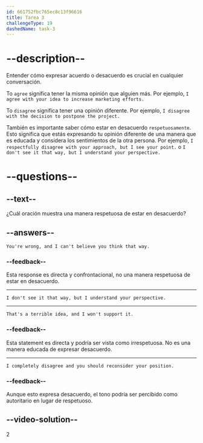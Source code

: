 ```yaml
---
id: 661752fbc765ec8c13f96616
title: Tarea 3
challengeType: 19
dashedName: task-3
---
```


# --description--

Entender cómo expresar acuerdo o desacuerdo es crucial en cualquier conversación.

To `agree` significa tener la misma opinión que alguien más. Por ejemplo, `I agree with your idea to increase marketing efforts.`

To `disagree` significa tener una opinión diferente. Por ejemplo, `I disagree with the decision to postpone the project.`

También es importante saber cómo estar en desacuerdo `respetuosamente`. Esto significa que estás expresando tu opinión diferente de una manera que es educada y considera los sentimientos de la otra persona. Por ejemplo, `I respectfully disagree with your approach, but I see your point.` o `I don't see it that way, but I understand your perspective.`

# --questions--

## --text--

¿Cuál oración muestra una manera respetuosa de estar en desacuerdo?

## --answers--

`You're wrong, and I can't believe you think that way.`

### --feedback--

Esta response es directa y confrontacional, no una manera respetuosa de estar en desacuerdo.

---

`I don't see it that way, but I understand your perspective.`

---

`That's a terrible idea, and I won't support it.`

### --feedback--

Esta statement es directa y podría ser vista como irrespetuosa. No es una manera educada de expresar desacuerdo.

---

`I completely disagree and you should reconsider your position.`

### --feedback--

Aunque esto expresa desacuerdo, el tono podría ser percibido como autoritario en lugar de respetuoso.

## --video-solution--

2
